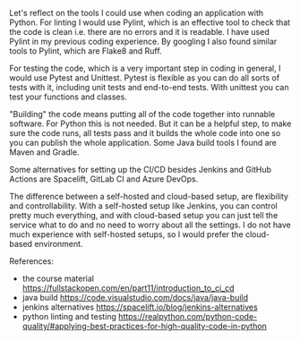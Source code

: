 Let's reflect on the tools I could use when coding an application with Python. For linting I would use Pylint, which is an effective tool to check that the code is clean i.e. there are no errors and it is readable. I have used Pylint in my previous coding experience. By googling I also found similar tools to Pylint, which are Flake8 and Ruff.

For testing the code, which is a very important step in coding in general, I would use Pytest and Unittest. Pytest is flexible as you can do all sorts of tests with it, including unit tests and end-to-end tests. With unittest you can test your functions and classes.

"Building" the code means putting all of the code together into runnable software. For Python this is not needed. But it can be a helpful step, to make sure the code runs, all tests pass and it builds the whole code into one so you can publish the whole application. Some Java build tools I found are Maven and Gradle.

Some alternatives for setting up the CI/CD besides Jenkins and GitHub Actions are Spacelift, GitLab CI and Azure DevOps.

The difference between a self-hosted and cloud-based setup, are flexibility and controllability. With a self-hosted setup like Jenkins, you can control pretty much everything, and with cloud-based setup you can just tell the service what to do and no need to worry about all the settings. I do not have much experience with self-hosted setups, so I would prefer the cloud-based environment.

References:

- the course material https://fullstackopen.com/en/part11/introduction_to_ci_cd
- java build https://code.visualstudio.com/docs/java/java-build
- jenkins alternatives https://spacelift.io/blog/jenkins-alternatives
- python linting and testing https://realpython.com/python-code-quality/#applying-best-practices-for-high-quality-code-in-python
